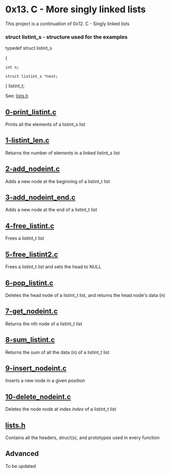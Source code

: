 # 0x13. C - More singly linked lists

This project is a continuation of 0x12. C - Singly linked lists

### struct listint_s - structure used for the examples

typedef struct listint_s

{

    int n;

    struct listint_s *next;
    
} listint_t;

See: [lists.h](./lists.h)

## [0-print_listint.c](./0-print_listint.c)

Prints all the elements of a listint_s list

## [1-listint_len.c](./1-listint_len.c)

Returns the number of elements in a linked listint_s list

## [2-add_nodeint.c](./2-add_nodeint.c)

Adds a new node at the beginning of a listint_t list

## [3-add_nodeint_end.c](./3-add_nodeint_end.c)

Adds a new node at the end of a listint_t list

## [4-free_listint.c](./4-free_listint.c)

Frees a listint_t list

## [5-free_listint2.c](./5-free_listint2.c)

Frees a listint_t list and sets the head to NULL

## [6-pop_listint.c](./6-pop_listint.c)

Deletes the head node of a listint_t list, and returns the head node's data (n)

## [7-get_nodeint.c](./7-get_nodeint.c)

Returns the nth node of a listint_t list

## [8-sum_listint.c](./8-sum_listint.c)

Returns the sum of all the data (n) of a listint_t list

## [9-insert_nodeint.c](./9-insert_nodeint.c)

Inserts a new node in a given position

## [10-delete_nodeint.c](./10-delete_nodeint.c)

Deletes the node node at index *index* of a listint_t list

## [lists.h](./lists)

Contains all the headers, struct(s), and prototypes used in every function

## Advanced 

To be updated
